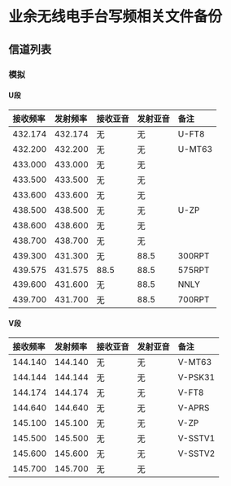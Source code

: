 # 业余无线电手台写频相关文件备份

## 信道列表

### 模拟

#### U段

| 接收频率 | 发射频率 | 接收亚音 | 发射亚音 | 备注 |
| :------ | :---- | :------ | :------ | :------ |
| 432.174 | 432.174 | 无 | 无 | U-FT8 |
| 432.200 | 432.200 | 无 | 无 | U-MT63 |
| 433.000 | 433.000 | 无 | 无 |  |
| 433.500 | 433.500 | 无 | 无 |  |
| 433.600 | 433.600 | 无 | 无 |  |
| 438.500 | 438.500 | 无 | 无 | U-ZP |
| 438.600 | 438.600 | 无 | 无 |  |
| 438.700 | 438.700 | 无 | 无 |  |
| 439.300 | 431.300 | 无 | 88.5 | 300RPT |
| 439.575 | 431.575 | 88.5 | 88.5 | 575RPT |
| 439.600 | 431.600 | 无 | 88.5 | NNLY |
| 439.700 | 431.700 | 无 | 88.5 | 700RPT |

#### V段

| 接收频率 | 发射频率 | 接收亚音 | 发射亚音 | 备注 |
| :------ | :---- | :------ | :------ | :------ |
| 144.140 | 144.140 | 无 | 无 | V-MT63 |
| 144.144 | 144.144 | 无 | 无 | V-PSK31 |
| 144.174 | 144.174 | 无 | 无 | V-FT8 |
| 144.640 | 144.640 | 无 | 无 | V-APRS |
| 145.100 | 145.100 | 无 | 无 | V-ZP |
| 145.500 | 145.500 | 无 | 无 | V-SSTV1 |
| 145.600 | 145.600 | 无 | 无 | V-SSTV2 |
| 145.700 | 145.700 | 无 | 无 |  |
